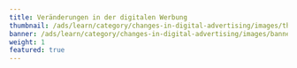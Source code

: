 ```yaml
---
title: Veränderungen in der digitalen Werbung
thumbnail: /ads/learn/category/changes-in-digital-advertising/images/thumbnail.svg
banner: /ads/learn/category/changes-in-digital-advertising/images/banner.svg
weight: 1
featured: true
---
```

